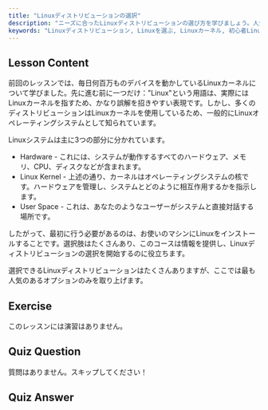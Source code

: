 ```yaml
---
title: "Linuxディストリビューションの選択"
description: "ニーズに合ったLinuxディストリビューションの選び方を学びましょう。人気のあるオプションを探り、カーネル、ハードウェア、ユーザースペースを理解します。Linuxの旅を始めましょう！"
keywords: "Linuxディストリビューション, Linuxを選ぶ, Linuxカーネル, 初心者Linux, Linuxガイド, Linuxインストール, Linuxチュートリアル"
---
```


## Lesson Content

前回のレッスンでは、毎日何百万ものデバイスを動かしているLinuxカーネルについて学びました。先に進む前に一つだけ："Linux"という用語は、実際にはLinuxカーネルを指すため、かなり誤解を招きやすい表現です。しかし、多くのディストリビューションはLinuxカーネルを使用しているため、一般的にLinuxオペレーティングシステムとして知られています。

Linuxシステムは主に3つの部分に分かれています。

- Hardware - これには、システムが動作するすべてのハードウェア、メモリ、CPU、ディスクなどが含まれます。
- Linux Kernel - 上述の通り、カーネルはオペレーティングシステムの核です。ハードウェアを管理し、システムとどのように相互作用するかを指示します。
- User Space - これは、あなたのようなユーザーがシステムと直接対話する場所です。

したがって、最初に行う必要があるのは、お使いのマシンにLinuxをインストールすることです。選択肢はたくさんあり、このコースは情報を提供し、Linuxディストリビューションの選択を開始するのに役立ちます。

選択できるLinuxディストリビューションはたくさんありますが、ここでは最も人気のあるオプションのみを取り上げます。

## Exercise

このレッスンには演習はありません。

## Quiz Question

質問はありません。スキップしてください！

## Quiz Answer
